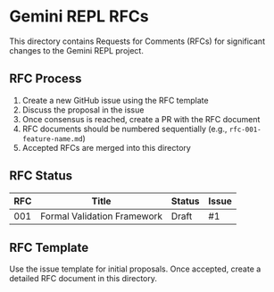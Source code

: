 # Gemini REPL RFCs

This directory contains Requests for Comments (RFCs) for significant changes to the Gemini REPL project.

## RFC Process

1. Create a new GitHub issue using the RFC template
2. Discuss the proposal in the issue
3. Once consensus is reached, create a PR with the RFC document
4. RFC documents should be numbered sequentially (e.g., `rfc-001-feature-name.md`)
5. Accepted RFCs are merged into this directory

## RFC Status

| RFC | Title | Status | Issue |
|-----|-------|--------|-------|
| 001 | Formal Validation Framework | Draft | #1 |

## RFC Template

Use the issue template for initial proposals. Once accepted, create a detailed RFC document in this directory.
